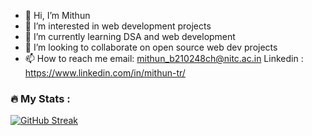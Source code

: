 - 👋 Hi, I’m Mithun
- 👀 I’m interested in web development projects 
- 🌱 I’m currently learning DSA and web development
- 💞️ I’m looking to collaborate on open source web dev projects
- 📫 How to reach me email: mithun_b210248ch@nitc.ac.in Linkedin : https://www.linkedin.com/in/mithun-tr/

<!---
MITHUNTR7/MITHUNTR7 is a ✨ special ✨ repository because its `README.md` (this file) appears on your GitHub profile.
You can click the Preview link to take a look at your changes.
--->

### :fire: My Stats :

[![GitHub Streak](https://github-readme-streak-stats.herokuapp.com?user=MITHUNTR7&theme=nightowl&hide_border=true)](https://git.io/streak-stats)
